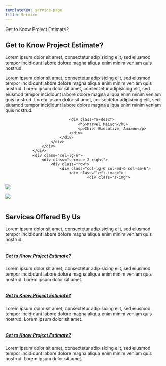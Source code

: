 ```yaml
---
templateKey: service-page
title: Service
---
```

<section class="service-area-2 section_gap">
		<div class="container">
			<div class="row align-items-center justify-content-center">
				<div class="col-lg-6">
					<div class="service-2-left">
						<div class="get-know">
							<p class="df-color">Get to Know Project Estimate?</p>
							<h1>Get to Know Project Estimate?</h1>
							<p>Lorem ipsum dolor sit amet, consectetur adipisicing elit, sed eiusmod tempor incididunt labore dolore magna
								aliqua enim minim veniam quis nostrud.</p>
						</div>
						<div class="author-lacture">
							<p>Lorem ipsum dolor sit amet, consectetur adipisicing elit, sed eiusmod tempor incididunt labore dolore magna
								aliqua enim minim veniam quis nostrud. Lorem ipsum dolor sit amet, consectetur adipisicing elit, sed eiusmod
								tempor incididunt labore dolore magna aliqua enim minim veniam quis nostrud. Lorem ipsum dolor sit amet,
								consectetur adipisicing elit, sed eiusmod tempor incididunt labore dolore magna aliqua enim minim veniam quis
								nostrud.</p>
							<div class="author-title">
							
								<div class="a-desc">
									<h6>Marvel Maison</h6>
									<p>Chief Executive, Amazon</p>
								</div>
							</div>
						</div>
					</div>
				</div>
				<div class="col-lg-6">
					<div class="service-2-right">
						<div class="row">
							<div class="col-lg-6 col-md-6 col-sm-6">
								<div class="left-image">
										<div class="s-img">

![](/img/in_1.jpg)

</div>
										<div class="s-img">

![](/img/in_3.jpg)

</div>
								</div>
							</div>
							<div class="col-lg-6 col-md-6 col-sm-6">
								<div class="right-image">
									<div class="s-img"><img class="img-fluid" src="img/service/service6.jpg" alt=""></div>
									<div class="s-img"><img class="img-fluid" src="img/service/service7.jpg" alt=""></div>
								</div>
							</div>
						</div>
					</div>
				</div>
			</div>
		</div>
	</section>
<section class="service-area section_gap">
		<div class="container">
			<div class="row justify-content-center">
				<div class="col-lg-7">
					<div class="main_title">
						<h1>Services Offered By Us</h1>
						<p>Lorem ipsum dolor sit amet, consectetur adipisicing elit, sed eiusmod tempor incididunt labore dolore magna
							aliqua enim minim veniam quis nostrud.</p>
					</div>
				</div>
			</div>
			<div class="row justify-content-center">
				<!-- single service -->
				<div class="col-lg-4 col-md-4 col-sm-6">
					<div class="single-service">
						<div class="service-thumb">
							<img class="img-fluid" src="img/service/service1.jpg" alt="">
						</div>
						<div class="service-details">
							<h5><a href="#">Get to Know Project Estimate?</a></h5>
							<p>Lorem ipsum dolor sit amet, consectetur adipisicing elit, sed eiusmod tempor incididunt labore dolore magna
								aliqua enim minim veniam quis nostrud. Lorem ipsum dolor sit amet.</p>
						</div>
					</div>
				</div>
				<!-- single service -->
				<div class="col-lg-4 col-md-4 col-sm-6">
					<div class="single-service">
						<div class="service-thumb">
							<img class="img-fluid" src="img/service/service2.jpg" alt="">
						</div>
						<div class="service-details">
							<h5><a href="#">Get to Know Project Estimate?</a></h5>
							<p>Lorem ipsum dolor sit amet, consectetur adipisicing elit, sed eiusmod tempor incididunt labore dolore magna
								aliqua enim minim veniam quis nostrud. Lorem ipsum dolor sit amet.</p>
						</div>
					</div>
				</div>
				<!-- single service -->
				<div class="col-lg-4 col-md-4 col-sm-6">
					<div class="single-service">
						<div class="service-thumb">
							<img class="img-fluid" src="img/service/service3.jpg" alt="">
						</div>
						<div class="service-details">
							<h5><a href="#">Get to Know Project Estimate?</a></h5>
							<p>Lorem ipsum dolor sit amet, consectetur adipisicing elit, sed eiusmod tempor incididunt labore dolore magna
								aliqua enim minim veniam quis nostrud. Lorem ipsum dolor sit amet.</p>
						</div>
					</div>
				</div>
			</div>
		</div>
	</section>
